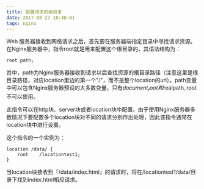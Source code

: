 ```yaml
---
title: 配置请求的根目录
date: 2017-08-27 18:48:01
tags: nginx
---
```

Web 服务器接收到网络请求之后，首先要在服务器端指定目录中寻找请求资源。在Nginx服务器中，指令root就是用来配置这个根目录的，其语法结构为：
```
root path;
```

<!-- more -->

其中，path为Nginx服务器接收到请求以后查找资源的根目录路径（注意这里是根目录路径，对应location里边的第一个"/"，而不是整个location的uri）。path变量中可以包含Nginx服务器预设的大多数变量，只有$document_root和$realpath_root不可以使用。

此指令可以在http块、server块或者location块中配置。由于使用Nginx服务器多数情况下要配置多个location块对不同的请求分别作出处理，因此该指令通常在location块中进行设置。

这个指令的一个实例为：

```
location /data/ {
    root    /locationtest1;
}
```

当location块接收到『/data/index.html』的请求时，将在/locationtest1/data/目录下找到index.html相应请求。
